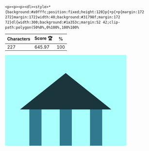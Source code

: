 `<p><p><p><dl><style>*{background:#a9fffc;position:fixed;height:120}p{+p{+p{margin:172 272}margin:172}width:40;background:#31798f;margin:172 72}dl{width:300;background:#1a353c;margin:52 42;clip-path:polygon(50%0%,0%100%,100%100%`

| Characters | Score 🏆 | %   |
| ---------- | -------- | --- |
| 227        | 645.97   | 100 |

![](/2025/Mar2025/21/20250321.png)
